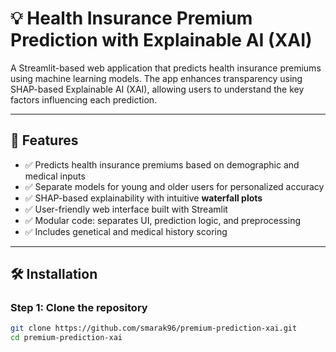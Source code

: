 # 💡 Health Insurance Premium Prediction with Explainable AI (XAI)

A Streamlit-based web application that predicts health insurance premiums using machine learning models. The app enhances transparency using SHAP-based Explainable AI (XAI), allowing users to understand the key factors influencing each prediction.

---

## 🚀 Features

- ✅ Predicts health insurance premiums based on demographic and medical inputs
- ✅ Separate models for young and older users for personalized accuracy
- ✅ SHAP-based explainability with intuitive **waterfall plots**
- ✅ User-friendly web interface built with Streamlit
- ✅ Modular code: separates UI, prediction logic, and preprocessing
- ✅ Includes genetical and medical history scoring

---

## 🛠️ Installation

### Step 1: Clone the repository
```bash
git clone https://github.com/smarak96/premium-prediction-xai.git
cd premium-prediction-xai
